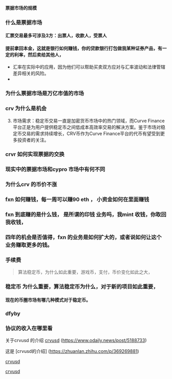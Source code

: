 #### 票据市场的规模





### 什么是票据市场

#### 汇票交易最多可涉及3方：出票人，收款人，受票人  

#### 提前拿回本金，这就是银行如何赚钱，你的贷款银行打包做我某种证券产品，有一定的利率，然后卖给其他人，

- 汇率在实际中的应用，因为他们可以帮助买卖双方应对与汇率波动和法律管辖差异相关的风险。
- 



### 为什么票据市场是万亿市值的市场

### crv 为什么是机会

3. 市场需求：稳定币交易一直是加密货币市场中的热门领域，而Curve Finance平台正是为用户提供稳定币之间低成本高效率交易的解决方案。鉴于市场对稳定币交易的需求持续增长，CRV币作为Curve Finance平台的代币有望受到更多投资者的关注。

### crvr 如何实现票据的交换

### 现实中的票据市场和cypro 市场中有何不同

### 为什么crv 的币价不涨

### fxn 如何赚钱，每一周可以赚90 eth ， 小资金如何在里面赚钱

### fxn 到底赚的是什么钱， 是所谓的印钱 业务吗，我mint 收钱，你取回我收钱，

### 四年的机会是否值得，fxn 的业务是如何扩大的，或者说如何让这个业务赚取更多的钱。

### 手续费  

>  算法稳定币，为什么如此重要，游戏币，支付，币价变化如此之大，

### 稳定币 为什么重要，算法稳定币为什么，对于新的项目如此重要，

#### 现在的币圈市场有哪几种模式对于稳定币。

###  dfyby

### 协议的收入在哪里看

[Crvusd]: https://www.odaily.news/post/5188733

关于crvusd  的介绍 [crvusd] (https://www.odaily.news/post/5188733)

这是 [](https://zhuanlan.zhihu.com/p/369269881)[crvusd的介绍] (https://zhuanlan.zhihu.com/p/369269881)

[crvusd](https://zhuanlan.zhihu.com/p/369269881)

[crvusd](https://zhuanlan.zhihu.com/p/369269881)

